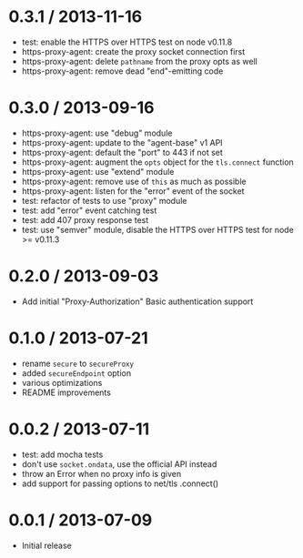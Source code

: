 
0.3.1 / 2013-11-16
==================

  * test: enable the HTTPS over HTTPS test on node v0.11.8
  * https-proxy-agent: create the proxy socket connection first
  * https-proxy-agent: delete `pathname` from the proxy opts as well
  * https-proxy-agent: remove dead "end"-emitting code

0.3.0 / 2013-09-16
==================

 * https-proxy-agent: use "debug" module
 * https-proxy-agent: update to the "agent-base" v1 API
 * https-proxy-agent: default the "port" to 443 if not set
 * https-proxy-agent: augment the `opts` object for the `tls.connect` function
 * https-proxy-agent: use "extend" module
 * https-proxy-agent: remove use of `this` as much as possible
 * https-proxy-agent: listen for the "error" event of the socket
 * test: refactor of tests to use "proxy" module
 * test: add "error" event catching test
 * test: add 407 proxy response test
 * test: use "semver" module, disable the HTTPS over HTTPS test for node >= v0.11.3

0.2.0 / 2013-09-03
==================

 * Add initial "Proxy-Authorization" Basic authentication support

0.1.0 / 2013-07-21
==================

 * rename `secure` to `secureProxy`
 * added `secureEndpoint` option
 * various optimizations
 * README improvements

0.0.2 / 2013-07-11
==================

 * test: add mocha tests
 * don't use `socket.ondata`, use the official API instead
 * throw an Error when no proxy info is given
 * add support for passing options to net/tls .connect()

0.0.1 / 2013-07-09
==================

 * Initial release
